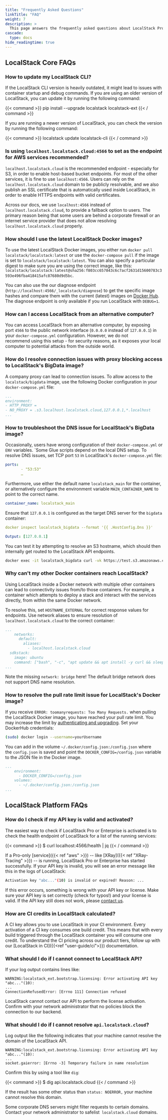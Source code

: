 ```yaml
---
title: "Frequently Asked Questions"
linkTitle: "FAQ"
weight: 7
description: >
  This page answers the frequently asked questions about LocalStack Pro, Enterprise, and Community Editions. 
cascade:
  type: docs
hide_readingtime: true
---
```


## LocalStack Core FAQs

### How to update my LocalStack CLI?

If the LocalStack CLI version is heavily outdated, it might lead to issues with container startup and debug commands. If you are using an older version of LocalStack, you can update it by running the following command:

{{< command >}}
pip install --upgrade localstack localstack-ext
{{< / command >}}

If you are running a newer version of LocalStack, you can check the version by running the following command:

{{< command >}}
localstack update localstack-cli
{{< / command >}}

### Is using `localhost.localstack.cloud:4566` to set as the endpoint for AWS services recommended?

`localhost.localstack.cloud` is the recommended endpoint - especially for S3, in order to enable host-based bucket endpoints. For most of the other services, it is fine to use `localhost:4566`. Users can rely on the `localhost.localstack.cloud` domain to be publicly resolvable, and we also publish an SSL certificate that is automatically used inside LocalStack, in order to enable HTTPS endpoints with valid certificates.

Across our docs, we use `localhost:4566` instead of `localhost.localstack.cloud`, to provide a fallback option to users. The primary reason being that some users are behind a corporate firewall or an internet service provider that does not allow resolving `localhost.localstack.cloud` properly.

### How should I use the latest LocalStack Docker images?

To use the latest LocalStack Docker images, you either run `docker pull localstack/localstack:latest` or use the `docker-compose pull` if the image is set to `localstack/localstack:latest`. You can also specify a particular digest to make sure you are using the correct image, like this: `localstack/localstack:latest@sha256:f803cc657843c6c7acf2631d15600783c3593e496fba418415afc87680d9d5bc`.

You can also use the our diagnose endpoint (`http://localhost:4566/_localstack/diagnose`) to get the specific image hashes and compare them with the current (latest) images on [Docker Hub](https://hub.docker.com/r/localstack/).
The diagnose endpoint is only available if you run LocalStack with `DEBUG=1`.

### How can I access LocalStack from an alternative computer?

You can access LocalStack from an alternative computer, by exposing port `4566` to the public network interface (`0.0.0.0` instead of `127.0.0.1`) in your `docker-compose.yml` configuration. However, we do not recommend using this setup - for security reasons, as it exposes your local computer to potential attacks from the outside world.

### How do I resolve connection issues with proxy blocking access to LocalStack's BigData image?

A company proxy can lead to connection issues. To allow access to the `localstack/bigdata` image, use the following Docker configuration in your `docker-compose.yml` file:

```yaml
...
environment: 
- HTTP_PROXY = 
- NO_PROXY = .s3.localhost.localstack.cloud,127.0.0.1,*.localhost
...
```

### How to troubleshoot the DNS issue for LocalStack's BigData image?

Occasionally, users have wrong configuration of their `docker-compose.yml` or `ENV` variables. ´Some Glue scripts depend on the local DNS setup. To resolve DNS issues, set TCP port `53` in LocalStack's `docker-compose.yml` file:

```yaml
ports:
       - "53:53"
       …
```

Furthermore, use either the default name `localstack_main` for the container, or alternatively configure the environment variable `MAIN_CONTAINER_NAME` to point to the correct name.

```yaml
container_name: localstack_main
```

Ensure that `127.0.0.1` is configured as the target DNS server for the `bigdata` container:

```yaml
docker inspect localstack_bigdata --format '{{ .HostConfig.Dns }}'

Output: [127.0.0.1]
```

You can test it by attempting to resolve an S3 hostname, which should then internally get routed to the LocalStack API endpoints.

```bash
docker exec -it localstack_bigdata curl -vk https://test.s3.amazonaws.com
```

### Why can't my other Docker containers reach LocalStack?

Using LocalStack inside a Docker network with multiple other containers can lead to connectivity issues from/to those containers. For example, a container which attempts to deploy a stack and interact with the services directly, from within the same Docker network.

To resolve this, set `HOSTNAME_EXTERNAL` for correct response values for endpoints. Use network aliases to ensure resolution of `localhost.localstack.cloud` to the correct container:

```yaml
...
    networks:
      default:
        aliases:
          - localhost.localstack.cloud
  sdkstack:
    image: ubuntu
    command: ["bash", "-c", "apt update && apt install -y curl && sleep 5 && curl -v http://localhost.localstack.cloud:4566/health"]
...
```

Note the missing `network: bridge` here! The default bridge network does not support DNS name resolution.

### How to resolve the pull rate limit issue for LocalStack's Docker image?

If you receive `ERROR: toomanyrequests: Too Many Requests.` when pulling the LocalStack Docker image, you have reached your pull rate limit. You may increase the limit by [authenticating and upgrading](https://www.docker.com/increase-rate-limits). Set your DockerHub credentials:

```bash
(sudo) docker login --username=yourUsername
```

You can add in the volume `~/.docker/config.json:/config.json` where the `config.json` is saved and point the `DOCKER_CONFIG=/config.json` variable to the JSON file in the Docker image.

```yaml
...
    environment:
      - DOCKER_CONFIG=/config.json
    volumes:
      - ~/.docker/config.json:/config.json
...
```

## LocalStack Platform FAQs

### How do I check if my API key is valid and activated?

The easiest way to check if LocalStack Pro or Enterprise is activated is to check the health endpoint of LocalStack for a list of the running services:

{{< command >}}
$ curl localhost:4566/health | jq
{{< / command >}}

If a Pro-only [service]({{< ref "aws" >}}) -- like [XRay]({{< ref "XRay-Tracing" >}}) -- is running, LocalStack Pro or Enterprise has started successfully. If your API key is invalid, you will see an error message like this in the logs of LocalStack:

```bash
Activation key "abc..."(10) is invalid or expired! Reason: ...
```

If this error occurs, something is wrong with your API key or license. Make sure your API key is set correctly (check for typos!) and your license is valid. If the API key still does not work, please [contact us](https://localstack.cloud/contact/).

### How are CI credits in LocalStack calculated?

A CI key allows you to use LocalStack in your CI environment. Every activation of a CI key consumes one build credit. This means that with every build triggered through the LocalStack container you will consume one credit. To understand the CI pricing across our product tiers, follow up with our [LocalStack in CI]({{<ref "user-guide/ci">}}) documentation.

### What should I do if I cannot connect to LocalStack API?

If your log output contains lines like:

```shell
WARNING:localstack_ext.bootstrap.licensing: Error activating API key "abc..."(10):
...
ConnectionRefusedError: [Errno 111] Connection refused
```

LocalStack cannot contact our API to perform the license activation. Confirm with your network administrator that no policies block the connection to our backend.

### What should I do if I cannot resolve `api.localstack.cloud`?

Log output like the following indicates that your machine cannot resolve the domain of the LocalStack API.

```shell
WARNING:localstack_ext.bootstrap.licensing: Error activating API key "abc..."(10):
...
socket.gaierror: [Errno -3] Temporary failure in name resolution
```

Confirm this by using a tool like `dig`:

{{< command >}}
$ dig api.localstack.cloud
{{< / command >}}

If the result has some other status than `status: NOERROR,` your machine cannot resolve this domain.

Some corporate DNS servers might filter requests to certain domains. Contact your network administrator to safelist` localstack.cloud` domains.
